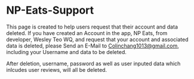 # NP-Eats-Support
This page is created to help users request that their account and data deleted. If you have created an Account in the app, NP Eats, from developer, Wesley Teo WQ, and request that your account and associated data is deleted, please Send an E-Mail to Colinchang1013@gmail.com, including your Username and data to be deleted.

After deletion, username, password as well as user inputed data which inlcudes user reviews, will all be deleted.
